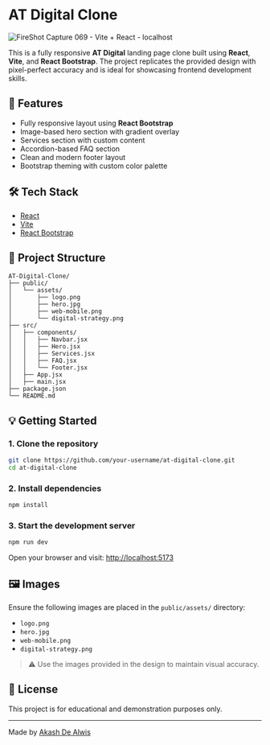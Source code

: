 # AT Digital Clone
![FireShot Capture 069 - Vite + React -  localhost](https://github.com/user-attachments/assets/beef54a5-dae0-453a-93d5-2f631e4bae83)

This is a fully responsive **AT Digital** landing page clone built using **React**, **Vite**, and **React Bootstrap**. The project replicates the provided design with pixel-perfect accuracy and is ideal for showcasing frontend development skills.

## 🚀 Features

* Fully responsive layout using **React Bootstrap**
* Image-based hero section with gradient overlay
* Services section with custom content
* Accordion-based FAQ section
* Clean and modern footer layout
* Bootstrap theming with custom color palette

## 🛠 Tech Stack

* [React](https://reactjs.org/)
* [Vite](https://vitejs.dev/)
* [React Bootstrap](https://react-bootstrap.github.io/)

## 📁 Project Structure

```
AT-Digital-Clone/
├── public/
│   └── assets/
│       ├── logo.png
│       ├── hero.jpg
│       ├── web-mobile.png
│       └── digital-strategy.png
├── src/
│   ├── components/
│   │   ├── Navbar.jsx
│   │   ├── Hero.jsx
│   │   ├── Services.jsx
│   │   ├── FAQ.jsx
│   │   └── Footer.jsx
│   ├── App.jsx
│   ├── main.jsx
├── package.json
└── README.md
```

## 💡 Getting Started

### 1. Clone the repository

```bash
git clone https://github.com/your-username/at-digital-clone.git
cd at-digital-clone
```

### 2. Install dependencies

```bash
npm install
```

### 3. Start the development server

```bash
npm run dev
```

Open your browser and visit: [http://localhost:5173](http://localhost:5173)

## 🖼 Images

Ensure the following images are placed in the `public/assets/` directory:

* `logo.png`
* `hero.jpg`
* `web-mobile.png`
* `digital-strategy.png`

> ⚠️ Use the images provided in the design to maintain visual accuracy.

## 📄 License

This project is for educational and demonstration purposes only.

---

Made by [Akash De Alwis](https://github.com/akash-de-alwis)
